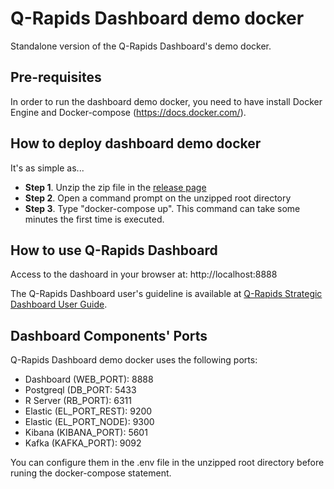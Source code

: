 # Q-Rapids Dashboard demo docker

Standalone version of the Q-Rapids Dashboard's demo docker.

## Pre-requisites

In order to run the dashboard demo docker, you need to have install Docker Engine and Docker-compose (https://docs.docker.com/).

## How to deploy dashboard demo docker

It's as simple as...
* **Step 1**. Unzip the zip file in the [release page](https://github.com/q-rapids/qrapids-dashboarddemo-docker/releases/tag/v1-standalone)
* **Step 2**. Open a command prompt on the unzipped root directory
* **Step 3**. Type "docker-compose up". This command can take some minutes the first time is executed.

## How to use Q-Rapids Dashboard

Access to the dashoard in your browser at: http://localhost:8888

The Q-Rapids Dashboard user's guideline is available at [Q-Rapids Strategic Dashboard User Guide](https://github.com/q-rapids/qrapids-dashboard/wiki/User-Guide).

## Dashboard Components' Ports

Q-Rapids Dashboard demo docker uses the following ports:
* Dashboard (WEB_PORT): 8888
* Postgreql (DB_PORT: 5433
* R Server (RB_PORT): 6311
* Elastic (EL_PORT_REST): 9200
* Elastic (EL_PORT_NODE): 9300
* Kibana (KIBANA_PORT): 5601
* Kafka (KAFKA_PORT): 9092

You can configure them in the .env file in the unzipped root directory before runing the docker-compose statement.

